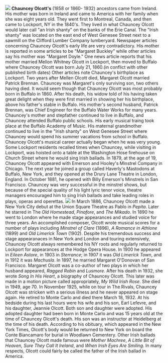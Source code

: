 ![](/images/olcott2.jpg)
**Chauncey Olcott's** (1858 or 1860- 1932) ancestors came from Ireland. His mother was born in Ireland and came to America with her family when she was eight years old. They went first to Montreal, Canada, and then came to Lockport, NY in the 1840's. They lived in what Chauncey Olcott would later call "an Irish shanty" on the banks of the Erie Canal. The "Irish shanty" was located on the east end of West Genesee Street next to a sawmill on the Clifford Lumber Company lumberyard. Newspaper articles concerning Chauncey Olcott's early life are very contradictory. His mother is reported in some articles to be "Margaret Buckley" while other articles say his mother was "Margaret Doyle." One news article reports that his mother married Mellon Whitney Olcott in Lockport, then moved to Buffalo where Chauncey Olcott was born July 21, 1860.(in conflict with other published birth dates) Other articles note Chauncey's birthplace as Lockport. Two years after Mellen Olcott died, Margaret Olcott married Patrick Brennan. Chauncey was Margaret's only surviving son, two others having died. 
It would seem though that Chauncey Olcott was most probably born in Buffalo in 1860. After his death, his widow told of his having taken great delight when they were first married in showing her his birthplace, above his father's stable in Buffalo. His mother's second husband, Patrick Brennan, was Chief Engineer for the Buffalo Water Works for many years. 
Chauncey's mother and stepfather continued to live in Buffalo, and Chauncey attended Buffalo public schools. His early musical traing took place at the Buffalo Academy of Music. His maternal grandmother continued to live in the "Irish shanty" on West Genesee Street where Chauncey would spend his summer vacations from school in Buffalo. Chauncey Olcott's musical career actually began when he was very young. Some Lockport residents recalled times when Chauncey, while visiting in Lockport, was hoisted onto a table at the Washington Hose firehouse on Church Street where he would sing Irish ballads. In 1879, at the age of 19, Chauncey Olcott appeared with Emerson and Hooley's Minstrel Company in Chicago. The next year he joined a group called Haverly's Mastodons at Buffalo, New York, and they opened at the Drury Lane Theatre in London, England. In October 1881, he opened with Billy Emerson's Minstrels in San Francisco. Chauncey was very successful in the minstrel shows, but because of the special quality of his light lyric tenor voice, theatre managers encouraged him to sing Irish ballads and take leading roles in plays, operas and operettas.
![](/images/olcott1.jpg)
In March 1886, Chauncey Olcott made a New York City debut at the Union Square Theatre as Pablo in *Pepita*. Later he starred in The *Old Homestead*, *Pinafore*, and *The Mikado*. In 1890 he went to London where he made stage appearances and studied voice for three years. An accomplished composer, Olcott wrote musical scores for a number of plays including *Minstrel of Clare* (1896), *A Romance in Athlone* (1899) and *Old Limerick Town* (1902).
Despite his tremendous success and stage appearanaces in New York and London and touring extensively, Chauncey Olcott always remembered his NY roots and regularly returned to Lockport for appearances at the Hodge Opera House. In 1900 he appeared in *Eileen Astore*, in 1903 in *Sterrance*; in 1907 it was *Old Limerick Town*, and in 1912 it was *Machusla*.
In 1897, he married Margaret O'Donovan of San Francisco. Margaret Olcott was a co-author of two plays in which her husband appeared, *Ragged Robin* and *Lusmore*. After his death in 1932, she wrote *Song In His Heart*, a biography of Chauncey Olcott. This later was made in a motion picture called appropriately, *My Wild Irish Rose*. She died in 1949, age 70.
In November 1925, while on tour in The Rivals, Chauncey Olcott was stricken with a serious illness and he never appeared on stage again. He retired to Monte Carlo and died there March 18, 1932. At his bedside during his last hours were his wife and his son, Earl Lefevre, and his daughter, Jeannie Olcott. Both son and daughter were adopted. His adopted daughter had been born in Monte Carlo and was 15 years old at the time of Chauncey Olcott's death. His son was an instructor at Heidelberg at the time of his death. According to his obituary, which appeared in the New York Times, Olcott's body would be returned to New York on board the Conte Biancamaro for burial in Woodlawn Cementery.
Other Irish ballads that Chauncey Olcott made famous were *Mother Machree*, *A Little Bit of Heaven, Sure They Call It Ireland*, and *When Irish Eyes Are Smiling*. In many respects, Olcott could fairly be called the father of the Irish ballad in America.